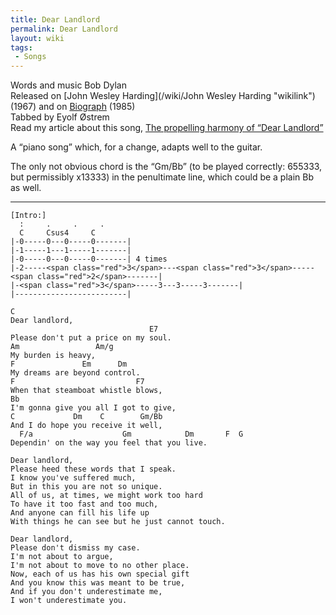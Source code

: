 ```yaml
---
title: Dear Landlord
permalink: Dear Landlord
layout: wiki
tags:
 - Songs
---
```


Words and music Bob Dylan  
Released on [John Wesley Harding](/wiki/John Wesley Harding "wikilink") (1967)
and on [Biograph](/wiki/Biograph "wikilink") (1985)  
Tabbed by Eyolf Østrem  
Read my article about this song, [The propelling harmony of “Dear
Landlord”](http://dylanchords.info/professors/landlord.htm)

A “piano song” which, for a change, adapts well to the guitar.

The only not obvious chord is the “Gm/Bb” (to be played correctly:
655333, but permissibly x13333) in the penultimate line, which could be
a plain Bb as well.

* * * * *

    [Intro:]
      :     .     .     .
      C     Csus4     C
    |-0-----0---0-----0-------|
    |-1-----1---1-----1-------|
    |-0-----0---0-----0-------| 4 times
    |-2-----<span class="red">3</span>---<span class="red">3</span>-----<span class="red">2</span>-------|
    |-<span class="red">3</span>-----3---3-----3-------|
    |-------------------------|

    C
    Dear landlord,
                                   E7
    Please don't put a price on my soul.
    Am                 Am/g
    My burden is heavy,
    F               Em      Dm
    My dreams are beyond control.
    F                           F7
    When that steamboat whistle blows,
    Bb
    I'm gonna give you all I got to give,
    C             Dm    C        Gm/Bb
    And I do hope you receive it well,
      F/a                    Gm            Dm       F  G
    Dependin' on the way you feel that you live.

    Dear landlord,
    Please heed these words that I speak.
    I know you've suffered much,
    But in this you are not so unique.
    All of us, at times, we might work too hard
    To have it too fast and too much,
    And anyone can fill his life up
    With things he can see but he just cannot touch.

    Dear landlord,
    Please don't dismiss my case.
    I'm not about to argue,
    I'm not about to move to no other place.
    Now, each of us has his own special gift
    And you know this was meant to be true,
    And if you don't underestimate me,
    I won't underestimate you.
